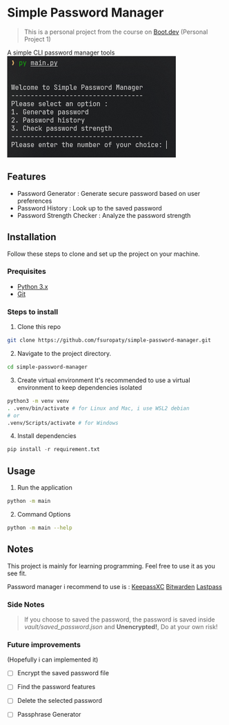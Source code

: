 # Simple Password Manager
> This is a personal project from the course on [Boot.dev](https://boot.dev) (Personal Project 1)

A simple CLI password manager tools
![Screenshot](./img/simple-ss.png) 

## Features
- Password Generator : Generate secure password based on user preferences
- Password History : Look up to the saved password
- Password Strength Checker : Analyze the password strength

## Installation
Follow these steps to clone and set up the project on your machine.

### Prequisites
- [Python 3.x](https://www.python.org/downloads/) 
- [Git](https://git-scm.com/)

### Steps to install
1. Clone this repo

```bash
git clone https://github.com/fsuropaty/simple-password-manager.git

```
2. Navigate to the project directory.
```bash
cd simple-password-manager

```
3. Create virtual environment
It's recommended to use a virtual environment to keep dependencies isolated
```bash
python3 -m venv venv
. .venv/bin/activate # for Linux and Mac, i use WSL2 debian
# or
.venv/Scripts/activate # for Windows
```

4. Install dependencies
```python
pip install -r requirement.txt

```
## Usage
1. Run the application
```bash
python -m main

```
2. Command Options
```bash
python -m main --help

```
## Notes
This project is mainly for learning programming.
Feel free to use it as you see fit.

Password manager i recommend to use is :
[KeepassXC](https://keepassxc.org/)
[Bitwarden](https://bitwarden.com) 
[Lastpass](https://www.lastpass.com/)

### Side Notes
> If you choose to saved the password, the password is saved inside *vault/saved_password.json* and **Unencrypted!**, Do at your own risk!

### Future improvements 
(Hopefully i can implemented it)
- [ ] Encrypt the saved password file
- [ ] Find the password features
- [ ] Delete the selected password
- [ ] Passphrase Generator







